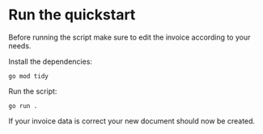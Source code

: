 # Run the quickstart

Before running the script make sure to edit the invoice according to your needs.

Install the dependencies:
```
go mod tidy
````

Run the script:
```
go run .
````

If your invoice data is correct your new document should now be created.
